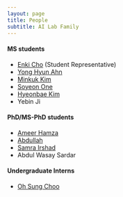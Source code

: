 ```yaml
---
layout: page
title: People
subtitle: AI Lab Family
---
```


#### MS students
* [Enki Cho](students/EnkiCho.md) (Student Representative)
* [Yong Hyun Ahn](students/YongHyunAhn.md)
* [Minkuk Kim](students/MinKukKim.md)
* [Soyeon One](students/SoyeonOne.md)
* [Hyeonbae Kim](students/HyeonbaeKim.md)
* Yebin Ji

#### PhD/MS-PhD students
* [Ameer Hamza](students/AmeerHamza.md)
* [Abdullah](students/Abdullah.md)
* [Samra Irshad](students/Sam.md)
* Abdul Wasay Sardar

#### Undergraduate Interns
* [Oh Sung Choo](students/OhsungChoo.md)
